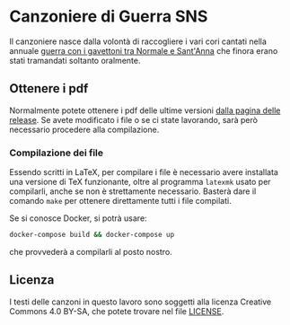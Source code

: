 # Canzoniere di Guerra SNS
Il canzoniere nasce dalla volontà di raccogliere i vari cori cantati nella annuale [guerra con i gavettoni tra Normale e Sant'Anna](https://www.google.com/search?hl=it&q=guerra%20normale%20sant%27anna) che finora erano stati tramandati soltanto oralmente.

## Ottenere i pdf
Normalmente potete ottenere i pdf delle ultime versioni [dalla pagina delle release](https://github.com/trenta3/canzoniere/releases).
Se avete modificato i file o se ci state lavorando, sarà però necessario procedere alla compilazione.

### Compilazione dei file
Essendo scritti in LaTeX, per compilare i file è necessario avere installata una versione di TeX funzionante, oltre al programma `latexmk` usato per compilarli, anche se non è strettamente necessario.
Basterà dare il comando `make` per ottenere direttamente tutti i file compilati.

Se si conosce Docker, si potrà usare:
```bash
docker-compose build && docker-compose up
```
che provvederà a compilarli al posto nostro.

## Licenza
I testi delle canzoni in questo lavoro sono soggetti alla licenza Creative Commons 4.0 BY-SA, che potete trovare nel file [LICENSE](./LICENSE).
